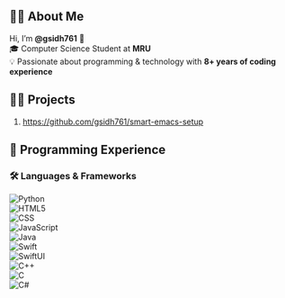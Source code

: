 ## 👨‍💻 About Me  
Hi, I’m **@gsidh761** 👋  
🎓 Computer Science Student at **MRU**  
💡 Passionate about programming & technology with **8+ years of coding experience**  

## 🧑‍💻 Projects
1. https://github.com/gsidh761/smart-emacs-setup 

## 🚀 Programming Experience  

### 🛠️ Languages & Frameworks  
![Python](https://img.shields.io/badge/Python-3776AB?style=for-the-badge&logo=python&logoColor=white)  
![HTML5](https://img.shields.io/badge/HTML5-E34F26?style=for-the-badge&logo=html5&logoColor=white)  
![CSS](https://img.shields.io/badge/CSS3-1572B6?style=for-the-badge&logo=css&logoColor=white)  
![JavaScript](https://img.shields.io/badge/JavaScript-F7DF1E?style=for-the-badge&logo=javascript&logoColor=black)  
![Java](https://img.shields.io/badge/Java-007396?style=for-the-badge&logo=java&logoColor=white)  
![Swift](https://img.shields.io/badge/Swift-FA7343?style=for-the-badge&logo=swift&logoColor=white)  
![SwiftUI](https://img.shields.io/badge/SwiftUI-0D96F6?style=for-the-badge&logo=swift&logoColor=white)  
![C++](https://img.shields.io/badge/C++-00599C?style=for-the-badge&logo=c%2b%2b&logoColor=white)  
![C](https://img.shields.io/badge/C-A8B9CC?style=for-the-badge&logo=c&logoColor=black)  
![C#](https://img.shields.io/badge/C%23-239120?style=for-the-badge&logo=c-sharp&logoColor=white)  

